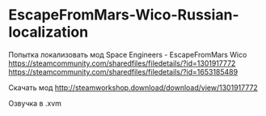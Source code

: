 # EscapeFromMars-Wico-Russian-localization
Попытка локализовать мод Space Engineers - EscapeFromMars Wico
https://steamcommunity.com/sharedfiles/filedetails/?id=1301917772
https://steamcommunity.com/sharedfiles/filedetails/?id=1653185489


Скачать мод http://steamworkshop.download/download/view/1301917772

Озвучка в .xvm


